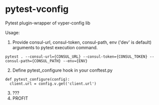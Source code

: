 # pytest-vconfig
Pytest plugin-wrapper of vyper-config lib

Usage:
1. Provide consul-url, consul-token, consul-path, env ('dev' is default) arguments to pytest execution command.
```
pytest . --consul-url={CONSUL_URL} --consul-token={CONSUL_TOKEN} --consul-path={CONSUL_PATH} --env={ENV}
```
2. Define pytest_configure hook in your conftest.py
```
def pytest_configure(config):
  client.url = config.v.get('client.url')
```
3. ???
4. PROFIT
